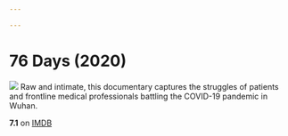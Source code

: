 ```yaml
---

---
```


# 76 Days (2020)
![](https://m.media-amazon.com/images/M/MV5BYWJmMGMyNWUtYThiYi00ZjNjLWEzZjAtYjJhNmU2ZTUwNzc4XkEyXkFqcGdeQXVyMTAyMjQ3NzQ1._V1_SX300.jpg)
Raw and intimate, this documentary captures the struggles of patients and frontline medical professionals battling the COVID-19 pandemic in Wuhan.

**7.1** on [IMDB](https://www.imdb.com/title/tt12801326)

